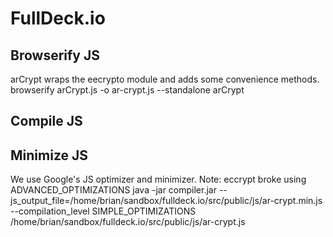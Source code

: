 # FullDeck.io

## Browserify JS
arCrypt wraps the eecrypto module and adds some convenience methods.
browserify arCrypt.js -o ar-crypt.js --standalone arCrypt

## Compile JS


## Minimize JS
We use Google's JS optimizer and minimizer. 
Note: eccrypt broke using ADVANCED_OPTIMIZATIONS 
java -jar compiler.jar --js_output_file=/home/brian/sandbox/fulldeck.io/src/public/js/ar-crypt.min.js  --compilation_level SIMPLE_OPTIMIZATIONS  /home/brian/sandbox/fulldeck.io/src/public/js/ar-crypt.js